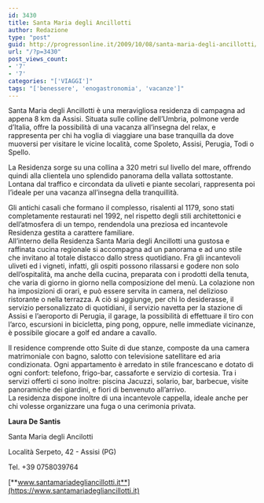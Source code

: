 ```yaml
---
id: 3430
title: Santa Maria degli Ancillotti
author: Redazione
type: "post"
guid: http://progressonline.it/2009/10/08/santa-maria-degli-ancillotti/
url: "/?p=3430"
post_views_count:
- '7'
- '7'
categories: "['VIAGGI']"
tags: "['benessere', 'enogastronomia', 'vacanze']"
---
```


Santa Maria degli Ancillotti è una meravigliosa residenza di campagna ad appena 8 km da Assisi. Situata sulle colline dell’Umbria, polmone verde d’Italia, offre la possibilità di una vacanza all’insegna del relax, e rappresenta per chi ha voglia di viaggiare una base tranquilla da dove muoversi per visitare le vicine località, come Spoleto, Assisi, Perugia, Todi o Spello.

La Residenza sorge su una collina a 320 metri sul livello del mare, offrendo quindi alla clientela uno splendido panorama della vallata sottostante. Lontana dal traffico e circondata da uliveti e piante secolari, rappresenta poi l’ideale per una vacanza all’insegna della tranquillità.

Gli antichi casali che formano il complesso, risalenti al 1179, sono stati completamente restaurati nel 1992, nel rispetto degli stili architettonici e dell’atmosfera di un tempo, rendendola una preziosa ed incantevole Residenza gestita a carattere familiare.   
All’interno della Residenza Santa Maria degli Ancillotti una gustosa e raffinata cucina regionale si accompagna ad un panorama e ad uno stile che invitano al totale distacco dallo stress quotidiano. Fra gli incantevoli uliveti ed i vigneti, infatti, gli ospiti possono rilassarsi e godere non solo dell’ospitalità, ma anche della cucina, preparata con i prodotti della tenuta, che varia di giorno in giorno nella composizione del menù. La colazione non ha imposizioni di orari, e può essere servita in camera, nel delizioso ristorante o nella terrazza. A ciò si aggiunge, per chi lo desiderasse, il servizio personalizzato di quotidiani, il servizio navetta per la stazione di Assisi e l’aeroporto di Perugia, il garage, la possibilità di effettuare il tiro con l’arco, escursioni in bicicletta, ping pong, oppure, nelle immediate vicinanze, è possibile giocare a golf ed andare a cavallo.

Il residence comprende otto Suite di due stanze, composte da una camera matrimoniale con bagno, salotto con televisione satellitare ed aria condizionata. Ogni appartamento è arredato in stile francescano e dotato di ogni confort: telefono, frigo-bar, cassaforte e servizio di cortesia. Tra i servizi offerti ci sono inoltre: piscina Jacuzzi, solario, bar, barbecue, visite panoramiche dei giardini, e fiori di benvenuto all’arrivo.  
La residenza dispone inoltre di una incantevole cappella, ideale anche per chi volesse organizzare una fuga o una cerimonia privata.

**Laura De Santis**

Santa Maria degli Ancilotti

Località Serpeto, 42 - Assisi (PG)

Tel. +39 0758039764

[**www.santamariadegliancillotti.it**](https://www.santamariadegliancillotti.it)